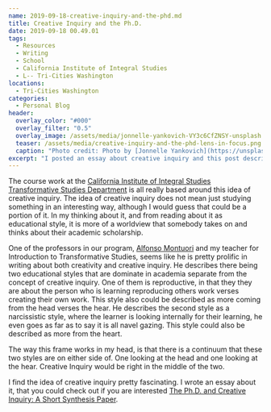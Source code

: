 ```yaml
---
name: 2019-09-18-creative-inquiry-and-the-phd.md
title: Creative Inquiry and the Ph.D.
date: 2019-09-18 00.49.01
tags:
  - Resources
  - Writing
  - School
  - California Institute of Integral Studies
  - L-- Tri-Cities Washington
locations: 
  - Tri-Cities Washington
categories:
  - Personal Blog
header:
  overlay_color: "#000"
  overlay_filter: "0.5"
  overlay_image: /assets/media/jonnelle-yankovich-VY3c6CfZNSY-unsplash.jpeg
  teaser: /assets/media/creative-inquiry-and-the-phd-lens-in-focus.png
  caption: "Photo credit: Photo by [Jonnelle Yankovich](https://unsplash.com/@jey_photography) on [Unsplash](https://unsplash.com/photos/VY3c6CfZNSY)"
excerpt: "I posted an essay about creative inquiry and this post describes what creative inquiry is and links to it."
---
```

The course work at the [California Institute of Integral Studies Transformative Studies Department](https://www.ciis.edu/academics/graduate-programs/transformative-studies) is all really based around this idea of creative inquiry. The idea of creative inquiry does not mean just studying something in an interesting way, although I would guess that could be a portion of it. In my thinking about it, and from reading about it as educational style, it is more of a worldview that somebody takes on and thinks about their academic scholarship.

One of the professors in our program, [Alfonso Montuori](https://www.ciis.edu/faculty-and-staff-directory/alfonso-montuori)  and my teacher for Introduction to Transformative Studies, seems like he is pretty prolific in writing about both creativity and creative inquiry. He describes there being two educational styles that are dominate in academia separate from the concept of creative inquiry. One of them is reproductive, in that they they are about the person who is learning reproducing others work verses creating their own work. This style also could be described as more coming from the head verses the hear. He describes the second style as a narcissistic style, where the learner is looking internally for their learning, he even goes as far as to say it is all navel gazing. This style could also be described as more from the heart.

The way this frame works in my head, is that there is a continuum that these two styles are on either side of. One looking at the head and one looking at the hear. Creative Inquiry would be right in the middle of the two.

I find the idea of creative inquiry pretty fascinating. I wrote an essay about it, that you could check out if you are interested [The Ph.D. and Creative Inquiry: A Short Synthesis Paper](/resources/essays/the-phd-and-creative-inquiry/).